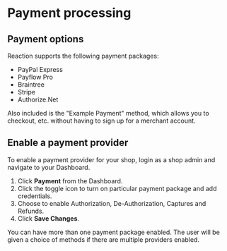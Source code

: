 # Payment processing

## Payment options

Reaction supports the following payment packages:

- PayPal Express
- Payflow Pro
- Braintree
- Stripe
- Authorize.Net

Also included is the "Example Payment" method, which allows you to checkout, etc. without
having to sign up for a merchant account.

## Enable a payment provider

To enable a payment provider for your shop, login as a shop admin and navigate to your Dashboard.

1. Click **Payment** <i class="rui font-icon fa fa-credit-card"></i> from the Dashboard.
2. Click the toggle icon to turn on particular payment package and add credentials.
3. Choose to enable Authorization, De-Authorization, Captures and Refunds.
4. Click **Save Changes**.

You can have more than one payment package enabled. The user will be given a choice of methods if there are multiple providers enabled.

